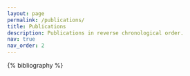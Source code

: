 ```yaml
---
layout: page
permalink: /publications/
title: Publications
description: Publications in reverse chronological order. 
nav: true
nav_order: 2
---
```


<!-- _pages/publications.md -->
<div class="publications">

{% bibliography %}

</div>
